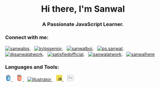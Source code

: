 <h1 align="center">Hi there, I'm Sanwal</h1>
<h3 align="center">A Passionate JavaScript Learner.</h3>

<h3 align="left">Connect with me:</h3>
<p align="left">
  <a href="https://twitter.com/sanwalps" target="blank">
    <img align="center" src="https://raw.githubusercontent.com/rahuldkjain/github-profile-readme-generator/master/src/images/icons/Social/twitter.svg" alt="sanwalps" height="20" width="20" />
  </a>&nbsp;&nbsp;
  <a href="https://linkedin.com/in/pssenior" target="blank">
    <img align="center" src="https://raw.githubusercontent.com/rahuldkjain/github-profile-readme-generator/master/src/images/icons/Social/linked-in-alt.svg" alt="in/pssenior" height="20" width="20" />
  </a>&nbsp;&nbsp;
  <a href="https://fb.com/sanwalboi" target="blank">
    <img align="center" src="https://raw.githubusercontent.com/rahuldkjain/github-profile-readme-generator/master/src/images/icons/Social/facebook.svg" alt="sanwalboi" height="20" width="20" />
  </a>&nbsp;&nbsp;
  <a href="https://instagram.com/ps.sanwal" target="blank">
    <img align="center" src="https://raw.githubusercontent.com/rahuldkjain/github-profile-readme-generator/master/src/images/icons/Social/instagram.svg" alt="ps.sanwal" height="20" width="20" />
  </a>&nbsp;&nbsp;
  <a href="https://medium.com/@sanwalatwork" target="blank">
    <img align="center" src="https://raw.githubusercontent.com/rahuldkjain/github-profile-readme-generator/master/src/images/icons/Social/medium.svg" alt="@sanwalatwork" height="20" width="20" />
  </a>&nbsp;&nbsp;
  <a href="https://www.youtube.com/c/satisfiedofficial" target="blank">
    <img align="center" src="https://raw.githubusercontent.com/rahuldkjain/github-profile-readme-generator/master/src/images/icons/Social/youtube.svg" alt="satisfiedofficial" height="20" width="20" />
  </a>&nbsp;&nbsp;
  <a href="https://www.hackerrank.com/sanwalatwork" target="blank">
    <img align="center" src="https://raw.githubusercontent.com/rahuldkjain/github-profile-readme-generator/master/src/images/icons/Social/hackerrank.svg" alt="sanwalatwork" height="20" width="20" />
  </a>&nbsp;&nbsp;
  <a href="https://www.leetcode.com/sanwalhere" target="blank">
    <img align="center" src="https://raw.githubusercontent.com/rahuldkjain/github-profile-readme-generator/master/src/images/icons/Social/leet-code.svg" alt="sanwalhere" height="20" width="20" />
  </a>
</p>

<h3 align="left">Languages and Tools:</h3>
<p align="left">
  <a href="https://www.w3schools.com/css/" target="_blank" rel="noreferrer">
    <img src="https://raw.githubusercontent.com/devicons/devicon/master/icons/css3/css3-original-wordmark.svg" alt="css3" height="20" width="20"/>
  </a>&nbsp;&nbsp;
  <a href="https://www.w3.org/html/" target="_blank" rel="noreferrer">
    <img src="https://raw.githubusercontent.com/devicons/devicon/master/icons/html5/html5-original-wordmark.svg" alt="html5" height="20" width="20"/>
  </a>&nbsp;&nbsp;
  <a href="https://www.adobe.com/in/products/illustrator.html" target="_blank" rel="noreferrer">
    <img src="https://www.vectorlogo.zone/logos/adobe_illustrator/adobe_illustrator-icon.svg" alt="illustrator" height="20" width="20"/>
  </a>&nbsp;&nbsp;
  <a href="https://developer.mozilla.org/en-US/docs/Web/JavaScript" target="_blank" rel="noreferrer">
    <img src="https://raw.githubusercontent.com/devicons/devicon/master/icons/javascript/javascript-original.svg" alt="javascript" height="20" width="20"/>
  </a>&nbsp;&nbsp;
  <a href="https://www.photoshop.com/en" target="_blank" rel="noreferrer">
    <img src="https://raw.githubusercontent.com/devicons/devicon/master/icons/photoshop/photoshop-line.svg" alt="photoshop" height="20" width="20"/>
  </a>
</p>

